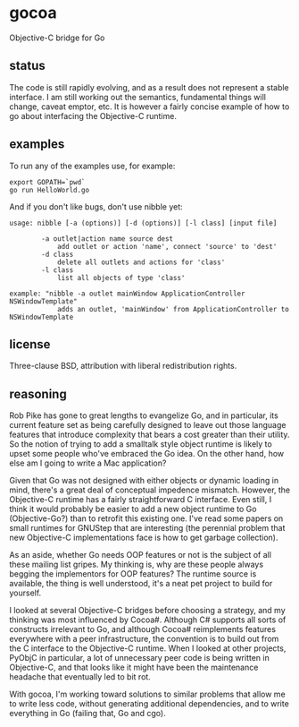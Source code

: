 gocoa
=====

Objective-C bridge for Go

status
------

The code is still rapidly evolving, and as a result does not represent a stable interface. I am still working out the semantics, fundamental things will change, caveat emptor, etc. It is however a fairly concise example of how to go about interfacing the Objective-C runtime.


examples
--------

To run any of the examples use, for example:

	export GOPATH=`pwd` 
	go run HelloWorld.go 

And if you don't like bugs, don't use nibble yet:

	usage: nibble [-a (options)] [-d (options)] [-l class] [input file]
	
	        -a outlet|action name source dest
	            add outlet or action 'name', connect 'source' to 'dest' 
	        -d class
	            delete all outlets and actions for 'class'
	        -l class
	            list all objects of type 'class'
			
	example: "nibble -a outlet mainWindow ApplicationController NSWindowTemplate"
	         	adds an outlet, 'mainWindow' from ApplicationController to NSWindowTemplate



license
-------

Three-clause BSD, attribution with liberal redistribution rights.


reasoning
---------

Rob Pike has gone to great lengths to evangelize Go, and in particular, its current feature set as being carefully designed to leave out those language features that introduce complexity that bears a cost greater than their utility. So the notion of trying to add a smalltalk style object runtime is likely to upset some people who've embraced the Go idea. On the other hand, how else am I going to write a Mac application?

Given that Go was not designed with either objects or dynamic loading in mind, there's a great deal of conceptual impedence mismatch. However, the Objective-C runtime has a fairly straightforward C interface. Even still, I think it would probably be easier to add a new object runtime to Go (Objective-Go?) than to retrofit this existing one. I've read some papers on small runtimes for GNUStep that are interesting (the perennial problem that new Objective-C implementations face is how to get garbage collection). 

As an aside, whether Go needs OOP features or not is the subject of all these mailing list gripes. My thinking is, why are these people always begging the implementors for OOP features? The runtime source is available, the thing is well understood, it's a neat pet project to build for yourself.

I looked at several Objective-C bridges before choosing a strategy, and my thinking was most influenced by Cocoa#. Although C# supports all sorts of constructs irrelevant to Go, and although Cocoa# reimplements features everywhere with a peer infrastructure, the convention is to build out from the C interface to the Objective-C runtime. When I looked at other projects, PyObjC in particular, a lot of unnecessary peer code is being written in Objective-C, and that looks like it might have been the maintenance headache that eventually led to bit rot.

With gocoa, I'm working toward solutions to similar problems that allow me to write less code, without generating additional dependencies, and to write everything in Go (failing that, Go and cgo).

